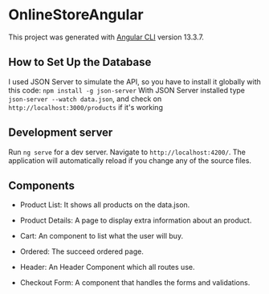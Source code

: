# OnlineStoreAngular

This project was generated with [Angular CLI](https://github.com/angular/angular-cli) version 13.3.7.

## How to Set Up the Database

I used JSON Server to simulate the API, so you have to install it globally with this code: `npm install -g json-server`
With JSON Server installed type `json-server --watch data.json`, and check on `http://localhost:3000/products` if it's working
## Development server

Run `ng serve` for a dev server. Navigate to `http://localhost:4200/`. The application will automatically reload if you change any of the source files.

## Components
- Product List:
It shows all products on the data.json.

- Product Details:
A page to display extra information about an product.

- Cart:
An component to list what the user will buy.

- Ordered:
The succeed ordered page.

- Header:
An Header Component which all routes use.

- Checkout Form: 
A component that handles the forms and validations.
